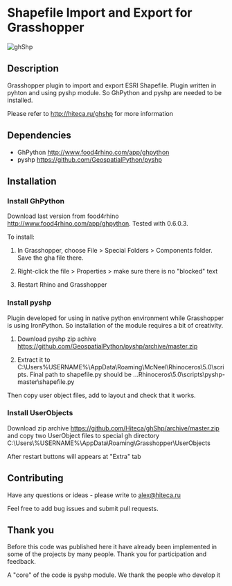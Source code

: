 # Shapefile Import and Export for Grasshopper

![ghShp](https://github.com/Hiteca/ghShp/blob/master/shapefile128.png?raw=true)

## Description

Grasshopper plugin to import and export ESRI Shapefile. Plugin written in pyhton and using pyshp module. So GhPython and pyshp are needed to be installed.

Please refer to http://hiteca.ru/ghshp for more information

## Dependencies

- GhPython http://www.food4rhino.com/app/ghpython
- pyshp https://github.com/GeospatialPython/pyshp

## Installation

### Install GhPython
Download last version from food4rhino http://www.food4rhino.com/app/ghpython. 
Tested with 0.6.0.3.

To install:

1. In Grasshopper, choose File > Special Folders > Components folder. Save the gha file there.

2. Right-click the file > Properties > make sure there is no "blocked" text

3. Restart Rhino and Grasshopper

### Install pyshp

Plugin developed for using in native python environment while Grasshopper is using IronPython. So installation of the module requires a bit of creativity.

1. Download pyshp zip achive https://github.com/GeospatialPython/pyshp/archive/master.zip

2. Extract it to C:\Users\%USERNAME%\AppData\Roaming\McNeel\Rhinoceros\5.0\scripts\. Final path to shapefile.py should be ...Rhinoceros\5.0\scripts\pyshp-master\shapefile.py

Then copy user object files, add to layout and check that it works.

### Install UserObjects

Download zip archive https://github.com/Hiteca/ghShp/archive/master.zip and copy two UserObject files to special gh directory C:\\Users\\%USERNAME%\\AppData\\Roaming\\Grasshopper\\UserObjects

After restart buttons will appears at "Extra" tab

## Contributing

Have any questions or ideas - please write to alex@hiteca.ru

Feel free to add bug issues and submit pull requests.

## Thank you

Before this code was published here it have already been implemented in some of the projects by many people. Thank you for participation and feedback.

A "core" of the code is pyshp module. We thank the people who develop it 
